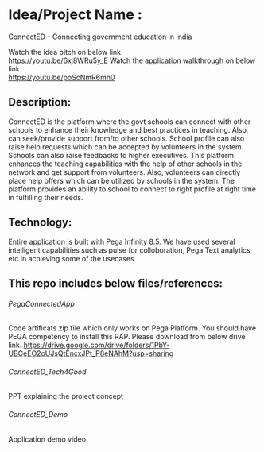 # Idea/Project Name : 
ConnectED  - Connecting government education in India

Watch the idea pitch on below link. <br/>
https://youtu.be/6xj8WRu5y_E
Watch the application walkthrough on below link. <br/>
https://youtu.be/poScNmR6mh0

## Description:
ConnectED is the platform where the govt schools can connect with other schools to enhance their knowledge and best practices in teaching. Also, can seek/provide support from/to other schools. School profile can also raise help requests which can be accepted by volunteers in the system. Schools can also raise feedbacks to higher executives. This platform enhances the teaching capabilities with the help of other schools in the network and get support from volunteers. Also, volunteers can directly place help offers which can be utilized by schools in the system. The platform provides an ability to school to connect to right profile at right time in fulfilling their needs. 

## Technology:
Entire application is built with Pega Infinity 8.5. We have used several intelligent capabilities such as pulse for colloboration, Pega Text analytics etc in achieving some of the usecases.

## This repo includes below files/references:

###### PegaConnectedApp 
Code artificats zip file which only works on Pega Platform. You should have PEGA competency to install this RAP. Please download from below drive link.
https://drive.google.com/drive/folders/1PbY-UBCeEO2oUJsQtEncxJPt_P8eNAhM?usp=sharing

###### ConnectED_Tech4Good
PPT explaining the project concept

###### ConnectED_Demo
Application demo video






